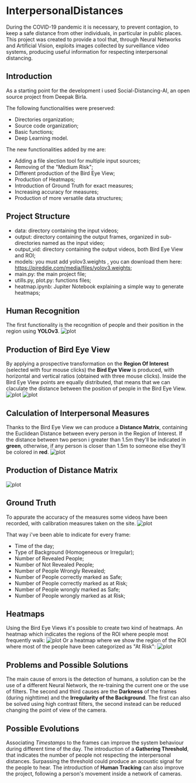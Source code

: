 # InterpersonalDistances
During the COVID-19 pandemic it is necessary, to prevent contagion, to keep a safe distance from other individuals, in particular in public places. This project was created to provide a tool that, through Neural Networks and Artificial Vision, exploits images collected by surveillance video systems, producing useful information for respecting interpersonal distancing.

## Introduction
As a starting point for the development i used Social-Distancing-AI, an open source project from Deepak Birla.

The following functionalities were preserved:
* Directories organization;
* Source code organization;
* Basic functions;
* Deep Learning model.

The new functionalities added by me are:
* Adding a file slection tool for multiple input sources;
* Removing of the "Medium Risk";
* Different production of the Bird Eye View;
* Production of Heatmaps;
* Introduction of Ground Truth for exact measures;
* Increasing accuracy for measures;
* Production of more versatile data structures;

## Project Structure
* data: directory containing the input videos;
* output: directory containing the output frames, organized in sub-directories named as the input video;
* output_vid: directory containing the output videos, both Bird Eye View and ROI;
* models: you must add yolov3.weights , you can download them here: https://pjreddie.com/media/files/yolov3.weights;
* main.py: the main project file;
* utills.py, plot.py: functions files;
* heatmap.ipynb: Jupiter Notebook explaining a simple way to generate heatmaps;

## Human Recognition
The first functionality is the recognition of people and their position in the region using **YOLOv3**.
![plot](images/1.PNG?raw=true "Example of human recognition")

## Production of Bird Eye View
By applying a prospective transformation on the **Region Of Interest** (selected with four mouse clicks) the **Bird Eye View** is produced, with horizontal and vertical ratios (obtained with three mouse clicks). Inside the Bird Eye View points are equally distributed, that means that we can claculate the distance between the position of people in the Bird Eye View.
![plot](images/2.PNG?raw=true "Original frame ROI")
![plot](images/3.PNG?raw=true "Bird Eye View")

## Calculation of Interpersonal Measures
Thanks to the Bird Eye View we can produce a **Distance Matrix**, containing the Euclidean Distance between every person in the Region of Interest.
If the distance between two person i greater than 1.5m they'll be indicated in **green**, otherwise, if any person is closer than 1.5m to someone else they'll be colored in **red**.
![plot](images/5.PNG?raw=true "Example of processed frame")

## Production of Distance Matrix
![plot](images/4.PNG?raw=true "Example of Distance Matrix")

## Ground Truth
To appurate the accuracy of the measures some videos have been recorded, with calibration measures taken on the site.
![plot](images/6.PNG?raw=true "Example of processed frame")

That way i've been able to indicate for every frame:
* Time of the day;
* Type of Background (Homogeneous or Irregular);
* Number of Revealed People;
* Number of Not Revealed People;
* Number of People Wrongly Revealed;
* Number of People correctly marked as Safe;
* Number of People correctly marked as at Risk;
* Number of People wrongly marked as Safe;
* Number of People wrongly marked as at Risk;

## Heatmaps
Using the Bird Eye Views it's possible to create two kind of heatmaps.
An heatmap which indicates the regions of the ROI where people most frequently walk:
![plot](images/8.PNG?raw=true "Example of simple Heatmap")
Or a heatmap where we show the region of the ROI where most of the people have been categorized as "At Risk":
![plot](images/9.PNG?raw=true "Example of processed frame")

## Problems and Possible Solutions
The main cause of errors is the detection of humans, a solution can be the use of a different Neural Network, the re-training the current one or the use of filters.
The second and third causes are the **Darkness** of the frames (during nighttime) and the **Irregularity of the Background**. The first can also be solved using high contrast filters, the second instead can be reduced changing the point of view of the camera.

## Possible Evolutions
Associating *Timestamps* to the frames can improve the system behaviour during different time of the day.
The introduction of a **Gathering Threshold**, that indicates the number of people not respecting the interpersonal distances. Surpassing the threshold could produce an acoustic signal for the people to hear.
The introduction of **Human Tracking** can also improve the project, following a person's movement inside a network of cameras.
